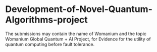 # Development-of-Novel-Quantum-Algorithms-project
The submissions may contain the name of Womanium and the topic Womanium Global Quantum + AI Project, for Evidence for the utility of quantum computing before fault tolerance.
